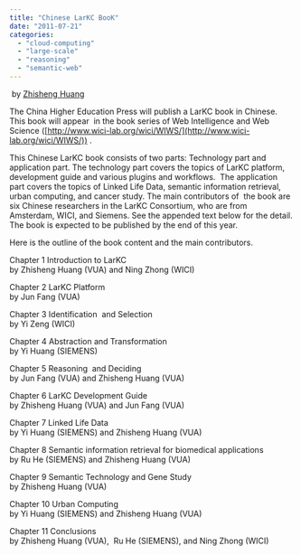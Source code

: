 ```yaml
---
title: "Chinese LarKC BooK"
date: "2011-07-21"
categories: 
  - "cloud-computing"
  - "large-scale"
  - "reasoning"
  - "semantic-web"
---
```


 by [Zhisheng Huang](http://www.cs.vu.nl/~huang)

The China Higher Education Press will publish a LarKC book in Chinese. This book will appear  in the book series of Web Intelligence and Web Science ([http://www.wici-lab.org/wici/WIWS/](http://www.wici-lab.org/wici/WIWS/)) .

This Chinese LarKC book consists of two parts: Technology part and application part. The technology part covers the topics of LarKC platform, development guide and various plugins and workflows.  The application part covers the topics of Linked Life Data, semantic information retrieval, urban computing, and cancer study. The main contributors of  the book are six Chinese researchers in the LarKC Consortium, who are from Amsterdam, WICI, and Siemens. See the appended text below for the detail.  
The book is expected to be published by the end of this year.

Here is the outline of the book content and the main contributors.

Chapter 1 Introduction to LarKC  
by Zhisheng Huang (VUA) and Ning Zhong (WICI)

Chapter 2 LarKC Platform  
by Jun Fang (VUA)

Chapter 3 Identification  and Selection  
by Yi Zeng (WICI)

Chapter 4 Abstraction and Transformation  
by Yi Huang (SIEMENS)

Chapter 5 Reasoning  and Deciding  
by Jun Fang (VUA) and Zhisheng Huang (VUA)

Chapter 6 LarKC Development Guide  
by Zhisheng Huang (VUA) and Jun Fang (VUA)

Chapter 7 Linked Life Data  
by Yi Huang (SIEMENS) and Zhisheng Huang (VUA)

Chapter 8 Semantic information retrieval for biomedical applications  
by Ru He (SIEMENS) and Zhisheng Huang (VUA)

Chapter 9 Semantic Technology and Gene Study  
by Zhisheng Huang (VUA)

Chapter 10 Urban Computing  
by Yi Huang (SIEMENS) and Zhisheng Huang (VUA)

Chapter 11 Conclusions  
by Zhisheng Huang (VUA),  Ru He (SIEMENS), and Ning Zhong (WICI)
